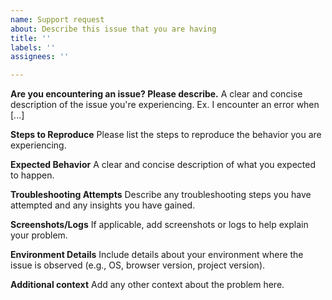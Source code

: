 ```yaml
---
name: Support request
about: Describe this issue that you are having
title: ''
labels: ''
assignees: ''

---
```


**Are you encountering an issue? Please describe.**
A clear and concise description of the issue you're experiencing. Ex. I encounter an error when [...]

**Steps to Reproduce**
Please list the steps to reproduce the behavior you are experiencing.

**Expected Behavior**
A clear and concise description of what you expected to happen.

**Troubleshooting Attempts**
Describe any troubleshooting steps you have attempted and any insights you have gained.

**Screenshots/Logs**
If applicable, add screenshots or logs to help explain your problem.

**Environment Details**
Include details about your environment where the issue is observed (e.g., OS, browser version, project version).

**Additional context**
Add any other context about the problem here.
